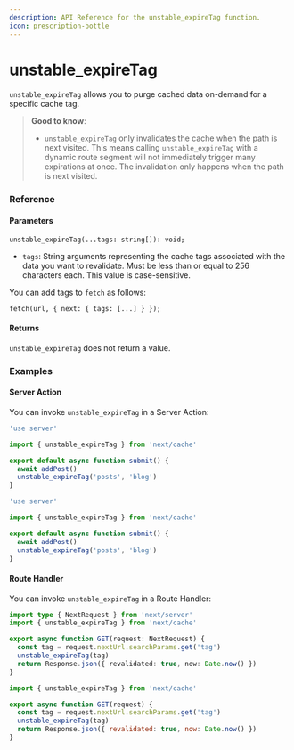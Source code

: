 ```yaml
---
description: API Reference for the unstable_expireTag function.
icon: prescription-bottle
---
```


# unstable\_expireTag

`unstable_expireTag` allows you to purge cached data on-demand for a specific cache tag.

> **Good to know**:
>
> * `unstable_expireTag` only invalidates the cache when the path is next visited. This means calling `unstable_expireTag` with a dynamic route segment will not immediately trigger many expirations at once. The invalidation only happens when the path is next visited.

### Reference

#### Parameters

```tsx
unstable_expireTag(...tags: string[]): void;
```

* `tags`: String arguments representing the cache tags associated with the data you want to revalidate. Must be less than or equal to 256 characters each. This value is case-sensitive.

You can add tags to `fetch` as follows:

```tsx
fetch(url, { next: { tags: [...] } });
```

#### Returns

`unstable_expireTag` does not return a value.

### Examples

#### Server Action

You can invoke `unstable_expireTag` in a Server Action:

```ts
'use server'

import { unstable_expireTag } from 'next/cache'

export default async function submit() {
  await addPost()
  unstable_expireTag('posts', 'blog')
}
```

```js
'use server'

import { unstable_expireTag } from 'next/cache'

export default async function submit() {
  await addPost()
  unstable_expireTag('posts', 'blog')
}
```

#### Route Handler

You can invoke `unstable_expireTag` in a Route Handler:

```ts
import type { NextRequest } from 'next/server'
import { unstable_expireTag } from 'next/cache'

export async function GET(request: NextRequest) {
  const tag = request.nextUrl.searchParams.get('tag')
  unstable_expireTag(tag)
  return Response.json({ revalidated: true, now: Date.now() })
}
```

```js
import { unstable_expireTag } from 'next/cache'

export async function GET(request) {
  const tag = request.nextUrl.searchParams.get('tag')
  unstable_expireTag(tag)
  return Response.json({ revalidated: true, now: Date.now() })
}
```
